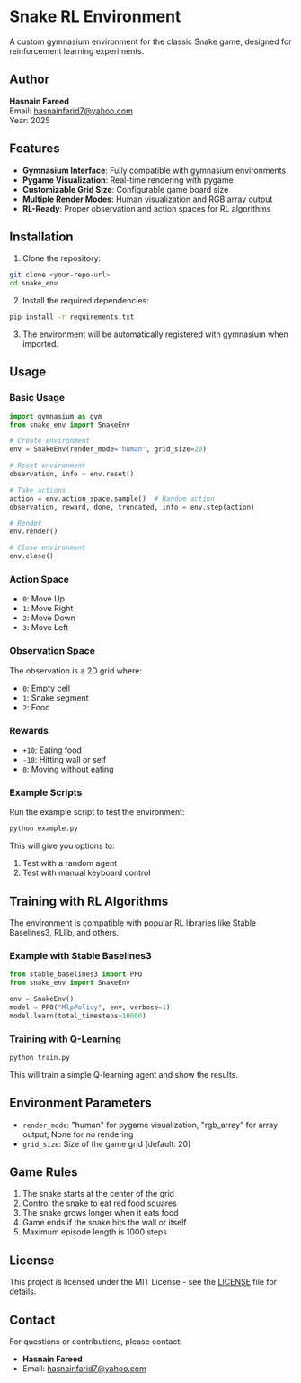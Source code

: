 # Snake RL Environment

A custom gymnasium environment for the classic Snake game, designed for reinforcement learning experiments.

## Author

**Hasnain Fareed**  
Email: hasnainfarid7@yahoo.com  
Year: 2025

## Features

- **Gymnasium Interface**: Fully compatible with gymnasium environments
- **Pygame Visualization**: Real-time rendering with pygame
- **Customizable Grid Size**: Configurable game board size
- **Multiple Render Modes**: Human visualization and RGB array output
- **RL-Ready**: Proper observation and action spaces for RL algorithms

## Installation

1. Clone the repository:
```bash
git clone <your-repo-url>
cd snake_env
```

2. Install the required dependencies:
```bash
pip install -r requirements.txt
```

3. The environment will be automatically registered with gymnasium when imported.

## Usage

### Basic Usage

```python
import gymnasium as gym
from snake_env import SnakeEnv

# Create environment
env = SnakeEnv(render_mode="human", grid_size=20)

# Reset environment
observation, info = env.reset()

# Take actions
action = env.action_space.sample()  # Random action
observation, reward, done, truncated, info = env.step(action)

# Render
env.render()

# Close environment
env.close()
```

### Action Space

- `0`: Move Up
- `1`: Move Right  
- `2`: Move Down
- `3`: Move Left

### Observation Space

The observation is a 2D grid where:
- `0`: Empty cell
- `1`: Snake segment
- `2`: Food

### Rewards

- `+10`: Eating food
- `-10`: Hitting wall or self
- `0`: Moving without eating

### Example Scripts

Run the example script to test the environment:

```bash
python example.py
```

This will give you options to:
1. Test with a random agent
2. Test with manual keyboard control

## Training with RL Algorithms

The environment is compatible with popular RL libraries like Stable Baselines3, RLlib, and others.

### Example with Stable Baselines3

```python
from stable_baselines3 import PPO
from snake_env import SnakeEnv

env = SnakeEnv()
model = PPO("MlpPolicy", env, verbose=1)
model.learn(total_timesteps=10000)
```

### Training with Q-Learning

```bash
python train.py
```

This will train a simple Q-learning agent and show the results.

## Environment Parameters

- `render_mode`: "human" for pygame visualization, "rgb_array" for array output, None for no rendering
- `grid_size`: Size of the game grid (default: 20)

## Game Rules

1. The snake starts at the center of the grid
2. Control the snake to eat red food squares
3. The snake grows longer when it eats food
4. Game ends if the snake hits the wall or itself
5. Maximum episode length is 1000 steps

## License

This project is licensed under the MIT License - see the [LICENSE](LICENSE) file for details.

## Contact

For questions or contributions, please contact:
- **Hasnain Fareed**
- Email: hasnainfarid7@yahoo.com 